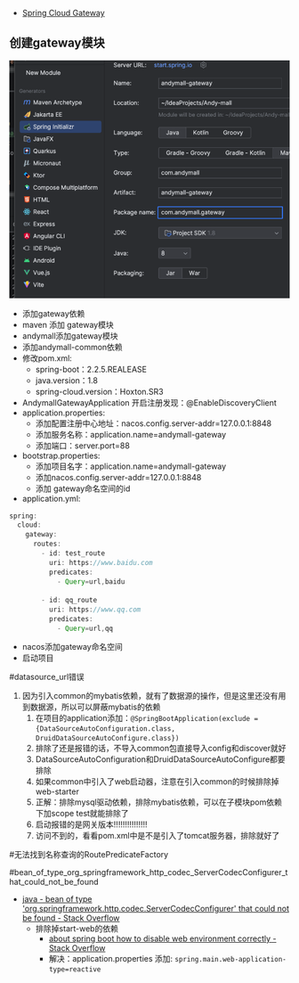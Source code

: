 - [Spring Cloud Gateway](https://docs.spring.io/spring-cloud-gateway/docs/3.0.8/reference/html/)
## 创建gateway模块
	
![](BEFORE/附件/Pasted%20image%2020231110185740.png)

- 添加gateway依赖
- maven 添加 gateway模块
- andymall添加gateway模块
- 添加andymall-common依赖
- 修改pom.xml:
	- spring-boot：2.2.5.REALEASE
	- java.version：1.8
	- spring-cloud.version：Hoxton.SR3
- AndymallGatewayApplication 开启注册发现：@EnableDiscoveryClient
- application.properties:
	- 添加配置注册中心地址：nacos.config.server-addr=127.0.0.1:8848
	- 添加服务名称：application.name=andymall-gateway
	- 添加端口：server.port=88
- bootstrap.properties:
	- 添加项目名字：application.name=andymall-gateway
	- 添加nacos.config.server-addr=127.0.0.1:8848
	- 添加 gateway命名空间的id
- application.yml:
```java
spring:
  cloud:
    gateway:
      routes:
        - id: test_route
          uri: https://www.baidu.com
          predicates:
            - Query=url,baidu

        - id: qq_route
          uri: https://www.qq.com
          predicates:
            - Query=url,qq
```
- nacos添加gateway命名空间
- 启动项目

#datasource_url错误
1. 因为引入common的mybatis依赖，就有了数据源的操作，但是这里还没有用到数据源，所以可以屏蔽mybatis的依赖
	1. 在项目的application添加：`@SpringBootApplication(exclude = {DataSourceAutoConfiguration.class, DruidDataSourceAutoConfigure.class})`
	2. 排除了还是报错的话，不导入common包直接导入config和discover就好
	3. DataSourceAutoConfiguration和DruidDataSourceAutoConfigure都要排除
	4. 如果common中引入了web启动器，注意在引入common的时候排除掉web-starter
	5. 正解：排除mysql驱动依赖，排除mybatis依赖，可以在子模块pom依赖下加scope test就能排除了
	6. 启动报错的是网关版本!!!!!!!!!!!!!!!
	7. 访问不到的，看看pom.xml中是不是引入了tomcat服务器，排除就好了

#无法找到名称查询的RoutePredicateFactory

#bean_of_type_org_springframework_http_codec_ServerCodecConfigurer_that_could_not_be_found
- [java - bean of type 'org.springframework.http.codec.ServerCodecConfigurer' that could not be found - Stack Overflow](https://stackoverflow.com/questions/52447223/bean-of-type-org-springframework-http-codec-servercodecconfigurer-that-could-n)
	- 排除掉start-web的依赖
		- [about spring boot how to disable web environment correctly - Stack Overflow](https://stackoverflow.com/questions/37187519/about-spring-boot-how-to-disable-web-environment-correctly)
		- 解决：application.properties 添加: `spring.main.web-application-type=reactive`